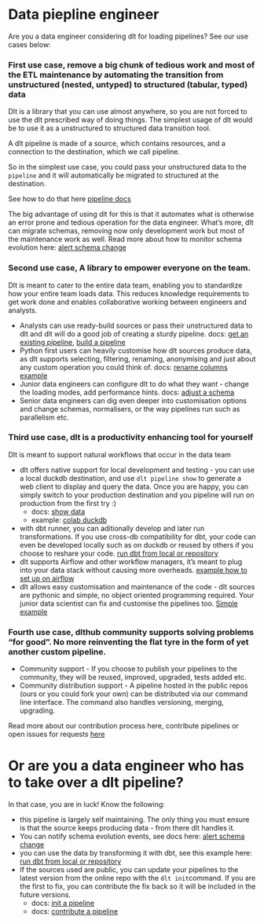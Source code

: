 # Data piepline engineer

Are you a data engineer considering dlt for loading pipelines? See our use cases below:


### First use case, remove a big chunk of tedious work and most of the ETL maintenance by automating the transition from unstructured (nested, untyped) to structured (tabular, typed) data

Dlt is a library that you can use almost anywhere, so you are not forced to use the dlt prescribed way of doing things. The simplest usage of dlt would be to use it as a unstructured to structured data transition tool.

A dlt pipeline is made of a source, which contains resources, and a connection to the destination, which we call pipeline.

So in the simplest use case, you could pass your unstructured data to the `pipeline` and it will automatically be migrated to structured at the destination.

See how to do that here [pipeline docs](../general-usage/pipeline)

The big advantage of using dlt for this is that it automates what is otherwise an error prone and tedious operation for the data engineer. What’s more, dlt can migrate schemas, removing now only development work but most of the maintenance work as well.
Read more about how to monitor schema evolution here: [alert schema change](./running-in-production/running#inspect-save-and-alert-on-schema-changes)

### Second use case, A library to empower everyone on the team.

Dlt is meant to cater to the entire data team, enabling you to standardize how your entire team loads data. This reduces knowledge requirements to get work done and enables collaborative working between engineers and analysts.

- Analysts can use ready-build sources or pass their unstructured data to dlt and dlt will do a good job of creating a sturdy pipeline.  docs: [get an existing pipeline](./walkthroughs/add-a-pipeline), [build a pipeline](./walkthroughs/create-a-pipeline)
- Python first users can heavily customise how dlt sources produce data, as dlt supports selecting, filtering, renaming, anonymising and just about any custom operation you could think of. docs: [rename columns example](./customizations/customizing-pipelines/renaming_columns)
- Junior data engineers can configure dlt to do what they want - change the loading modes, add performance hints. docs:  [adjust a schema](./walkthroughs/adjust-a-schema)
- Senior data engineers can dig even deeper into customisation options and change schemas, normalisers, or the way pipelines run such as parallelism etc.

### Third use case, dlt is a productivity enhancing tool for yourself

Dlt is meant to support natural workflows that occur in the data team

- dlt offers native support for local development and testing - you can use a local duckdb destination, and use `dlt pipeline show` to generate a web client to display and query the data. Once you are happy, you can simply switch to your production destination and you pipeline will run on production from the first try :)
  - docs:  [show data](../using-loaded-data/exploring-the-data)
  - example: [colab duckdb](https://colab.research.google.com/drive/1NfSB1DpwbbHX9_t5vlalBTf13utwpMGx?usp=sharing)
- with dbt runner, you can aditionally develop and later run transformations. If you use cross-db compatibility for dbt, your code can even be developed locally such as on duckdb or reused by others if you choose to reshare your code. [run dbt from local or repository](./using-loaded-data/transforming-the-data)
- dlt supports Airflow and other workflow managers, it’s meant to plug into your data stack without causing more overheads. [example how to set up on airflow](./running-in-production/orchestrators/airflow-gcp-cloud-composer)
- dlt allows easy customisation and maintenance of the code - dlt sources are pythonic and simple, no object oriented programming required. Your junior data scientist can fix and customise the pipelines too. [Simple example](https://github.com/dlt-hub/pipelines/blob/master/pipelines/strapi/strapi.py)

### Fourth use case, dlthub community supports solving problems “for good”. No more reinventing the flat tyre in the form of yet another custom pipeline.

- Community support - If you choose to publish your pipelines to the community, they will be reused, improved, upgraded, tests added etc.
- Community distribution support - A pipeline hosted in the public repos (ours or you could fork your own) can be distributed via our command line interface. The command also handles versioning, merging, upgrading.

Read more about our contribution process here, contribute pipelines or open issues for requests [here ](https://github.com/dlt-hub/pipelines)

# Or are you a data engineer who has to take over a dlt pipeline?

In that case, you are in luck! Know the following:

- this pipeline is largely self maintaining. The only thing you must ensure is that the source keeps producing data - from there dlt handles it.
- You can notify schema evolution events, see docs here: [alert schema change](./running-in-production/running#inspect-save-and-alert-on-schema-changes)
- you can use the data by transforming it with dbt, see this example here: [run dbt from local or repository](./using-loaded-data/transforming-the-data)
- If the sources used are public, you can update your pipelines to the latest version from the online repo with the `dlt init`command. If you are the first to fix, you can contribute the fix back so it will be included in the future versions.
  - docs: [init a pipeline](./reference/command-line-interface#dlt-init)
  - docs: [contribute a pipeline](https://github.com/dlt-hub/pipelines)